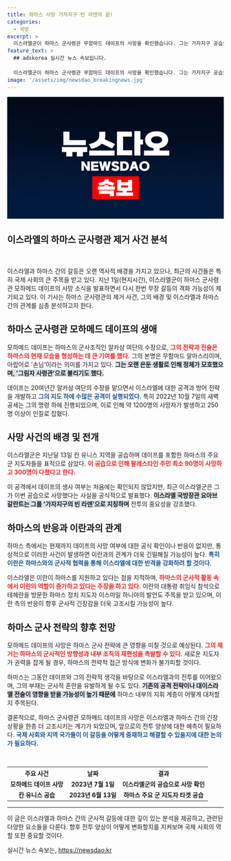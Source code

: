 ```yaml
---
title: 하마스 사망 가자지구 빈 라덴의 끝!
categories:
  - 국방
excerpt: >
  이스라엘군이 하마스 군사령관 무함마드 데이프의 사망을 확인했습니다. 그는 가자지구 공습으로 사망하며, 하마스의 주요 지도석 중 하나로 오랜 시간 이스라엘의 추적을 피했습니다. 이스라엘과 하마스 간의 긴장이 더욱 격화될 것으로 우려됩니다.
feature_text: >
  ## adskorea 실시간 뉴스 속보입니다.

  이스라엘군이 하마스 군사령관 무함마드 데이프의 사망을 확인했습니다. 그는 가자지구 공습으로 사망하며, 하마스의 주요 지도석 중 하나로 오랜 시간 이스라엘의 추적을 피했습니다. 이스라엘과 하마스 간의 긴장이 더욱 격화될 것으로 우려됩니다.
image: '/assets/img/newsdao_breakingnews.jpg'
---
```


<p><img src="/assets/img/newsdao_breakingnews.jpg" alt="adskorea 속보" /></p>

<h2>이스라엘의 하마스 군사령관 제거 사건 분석</h2>

<p data-ke-size="size16">&nbsp;</p>

<p>이스라엘과 하마스 간의 갈등은 오랜 역사적 배경을 가지고 있으나, 최근의 사건들은 특히 국제 사회의 큰 주목을 받고 있다. 지난 1일(현지시간), 이스라엘군이 하마스 군사령관 모하메드 데이프의 사망 소식을 발표하면서 다시 한번 무장 갈등의 격화 가능성이 제기되고 있다. 이 기사는 하마스 군사령관의 제거 사건, 그의 배경 및 이스라엘과 하마스 간의 관계를 심층 분석하고자 한다.</p>

<h2 data-ke-size="size26">하마스 군사령관 모하메드 데이프의 생애</h2>

<p>모하메드 데이프는 하마스의 군사조직인 알카삼 여단의 수장으로, <b><span style="color: #ee2323;">그의 전략과 전술은 하마스의 현재 모습을 형성하는 데 큰 기여를 했다.</span></b> 그의 본명은 무함마드 알마스리이며, 아랍어로 '손님'이라는 의미를 가지고 있다. <b><span style="background-color: #21538527;">그는 오랜 은둔 생활로 인해 정체가 모호했으며, '그림자 사령관'으로 불리기도 했다.</span></b> </p>

<p>데이프는 20여년간 알카삼 여단의 수장을 맡으면서 이스라엘에 대한 공격과 방어 전략을 개발하고 <b><span style="color: #1a5490;">그의 지도 하에 수많은 공격이 실행되었다.</span></b> 특히 2022년 10월 7일의 새벽 공세는 그의 명령 하에 진행되었으며, 이로 인해 약 1200명의 사망자가 발생하고 250명 이상이 인질로 잡혔다. </p>

<h2 data-ke-size="size26">사망 사건의 배경 및 전개</h2>

<p>이스라엘군은 지난달 13일 칸 유니스 지역을 공습하며 데이프를 포함한 하마스의 주요 군 지도자들을 표적으로 삼았다. <b><span style="color: #ee2323;">이 공습으로 인해 팔레스타인 주민 최소 90명이 사망하고 300명이 다쳤다고 한다.</span></b> </p>

<p>이 공격에서 데이프의 생사 여부는 처음에는 확인되지 않았지만, 최근 이스라엘군은 그가 이번 공습으로 사망했다는 사실을 공식적으로 발표했다. <b><span style="background-color: #21538527;">이스라엘 국방장관 요아브 갈란트는 그를 '가자지구의 빈 라덴'으로 지칭하며</span></b> 전투의 중요성을 강조했다.</p>

<h2 data-ke-size="size26">하마스의 반응과 이란과의 관계</h2>

<p>하마스 측에서는 현재까지 데이프의 사망 여부에 대한 공식 확인이나 반응이 없지만, 통상적으로 이러한 사건이 발생하면 이란과의 관계가 더욱 긴밀해질 가능성이 높다. <b><span style="color: #1a5490;">특히 이란은 하마스와의 군사적 협력을 통해 이스라엘에 대한 반격을 강화하려 할 것이다.</span></b> </p>

<p>이스라엘은 이란이 하마스를 지원하고 있다는 점을 지적하며, <b><span style="color: #ee2323;">하마스의 군사적 활동 속에서 이란의 역할이 증가하고 있다는 주장을 하고 있다.</span></b> 이란의 대통령 취임식 참석으로 테헤란을 방문한 하마스 정치 지도자 이스마일 하니야의 발언도 주목을 받고 있으며, 이란 측의 반응이 향후 군사적 긴장감을 더욱 고조시킬 가능성이 높다.</p>

<h2 data-ke-size="size26">하마스 군사 전략의 향후 전망</h2>

<p>모하메드 데이프의 사망은 하마스 군사 전략에 큰 영향을 미칠 것으로 예상된다. <b><span style="color: #ee2323;">그의 제거는 하마스의 군사적인 방향성과 내부 조직의 재편성을 촉발할 수 있다.</span></b> 새로운 지도자가 권력을 잡게 될 경우, 하마스의 전략적 접근 방식에 변화가 불가피할 것이다.</p>

<p>하마스는 그동안 데이프와 그의 전략적 생각을 바탕으로 이스라엘과의 전투를 이어왔으며, 그의 부재는 군사적 혼란을 유발하게 될 수도 있다. <b><span style="background-color: #21538527;">기존의 공격 전략이나 대이스라엘 전술이 영향을 받을 가능성이 높기 때문에</span></b> 하마스 내부의 지휘 계층이 어떻게 대처할지 주목된다. </p>

<p>결론적으로, 하마스 군사령관 모하메드 데이프의 사망은 이스라엘과 하마스 간의 긴장 상황을 한층 더 고조시키는 계기가 되었으며, 앞으로의 전투 양상에 대한 예측이 필요하다. <b><span style="color: #1a5490;">국제 사회와 지역 국가들이 이 갈등을 어떻게 중재하고 해결할 수 있을지에 대한 논의가 필요하다.</span></b></p>

<p data-ke-size="size16">&nbsp;</p>

<table>
    <tr>
        <th style="text-align: center;"><b>주요 사건</b></th>
        <th style="text-align: center;"><b>날짜</b></th>
        <th style="text-align: center;"><b>결과</b></th>
    </tr>
    <tr>
        <td style="text-align: center; height: 17px;"><b>모하메드 데이프 사망</b></td>
        <td style="text-align: center; height: 17px;"><b>2023년 7월 1일</b></td>
        <td style="text-align: center; height: 17px;"><b>이스라엘군의 공습으로 사망 확인</b></td>
    </tr>
    <tr>
        <td style="text-align: center; height: 17px;"><b>칸 유니스 공습</b></td>
        <td style="text-align: center; height: 17px;"><b>2023년 6월 13일</b></td>
        <td style="text-align: center; height: 17px;"><b>하마스 주요 군 지도자 타겟 공습</b></td>
    </tr>
</table>

<hr> 

<p>이 글은 이스라엘과 하마스 간의 군사적 갈등에 대한 깊이 있는 분석을 제공하고, 관련된 다양한 요소들을 다룬다. 향후 전투 양상이 어떻게 변화할지를 지켜보며 국제 사회의 역할 또한 중요할 것이다.</p>
실시간 뉴스 속보는, <a href="https://newsdao.kr" rel="dofollow">https://newsdao.kr</a>



